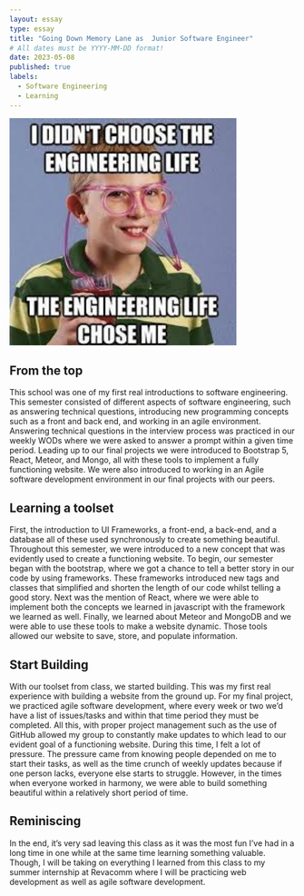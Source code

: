 ```yaml
---
layout: essay
type: essay
title: "Going Down Memory Lane as  Junior Software Engineer"
# All dates must be YYYY-MM-DD format!
date: 2023-05-08
published: true
labels:
  - Software Engineering
  - Learning
---
```


<img width="400px" class="rounded float-start pe-4" src="../img/engineeringlife.jpg">

## From the top
This school was one of my first real introductions to software engineering. This semester consisted of different aspects of software engineering, such as answering technical questions, introducing new programming concepts such as a front and back end, and working in an agile environment. Answering technical questions in the interview process was practiced in our weekly WODs where we were asked to answer a prompt within a given time period. Leading up to our final projects we were introduced to Bootstrap 5, React, Meteor, and Mongo, all with these tools to implement a fully functioning website. We were also introduced to working in an Agile software development environment in our final projects with our peers. 

## Learning a toolset 
First, the introduction to UI Frameworks, a front-end, a back-end, and a database all of these used synchronously to create something beautiful. Throughout this semester, we were introduced to a new concept that was evidently used to create a functioning website. To begin, our semester began with the bootstrap, where we got a chance to tell a better story in our code by using frameworks. These frameworks introduced new tags and classes that simplified and shorten the length of our code whilst telling a good story. Next was the mention of React, where we were able to implement both the concepts we learned in javascript with the framework we learned as well. Finally, we learned about Meteor and MongoDB and we were able to use these tools to make a website dynamic. Those tools allowed our website to save, store, and populate information.

## Start Building 
With our toolset from class, we started building. This was my first real experience with building a website from the ground up. For my final project, we practiced agile software development, where every week or two we’d have a list of issues/tasks and within that time period they must be completed. All this, with proper project management such as the use of GitHub allowed my group to constantly make updates to which lead to our evident goal of a functioning website. During this time, I felt a lot of pressure. The pressure came from knowing people depended on me to start their tasks, as well as the time crunch of weekly updates because if one person lacks, everyone else starts to struggle. However, in the times when everyone worked in harmony, we were able to build something beautiful within a relatively short period of time. 

## Reminiscing
In the end, it’s very sad leaving this class as it was the most fun I’ve had in a long time in one while at the same time learning something valuable. Though, I will be taking on everything I learned from this class to my summer internship at Revacomm where I will be practicing web development as well as agile software development. 
